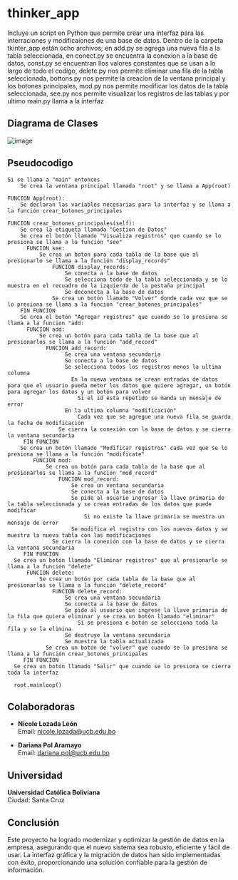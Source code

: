 # thinker_app
Incluye un script en Python que permite crear una interfaz para las interraciones y modificaiones de una base de datos. Dentro de la carpeta tkinter_app están ocho archivos; en add.py se agrega una nueva fila a la tabla seleccionada, en conect.py se encuentra la conexion a la base de datos, const.py se encuentran llos valores constantes que se usan a lo largo de todo el codigo, delete.py nos permite eliminar una fila de la tabla seleccionada, bottons.py nos permite la creacion de la ventana principal y los botones principales, mod.py nos permite modificar los datos de la tabla seleccionada, see.py nos permite visualizar los registros de las tablas y por ultimo main.py llama a la interfaz

## Diagrama de Clases
![image](https://github.com/user-attachments/assets/38d790e9-dacc-4600-bc90-f35c60b5586a)

## Pseudocodigo
    Si se llama a "main" entonces
	    Se crea la ventana principal llamada "root" y se llama a App(root)

    FUNCION App(root):
	    Se declaran las variables necesarias para la interfaz y se llama a la función crear_botones_principales

    FUNCION crear_botones_principales(self):
	    Se crea la etiqueta llamada "Gestion de Datos"
	    Se crea el botón llamado "Visualiza registros" que cuando se lo presiona se llama a la función "see"
	      FUNCION see:
		      Se crea un boton para cada tabla de la base que al presionarlo se llama a la función "display_records"
			      FUNCION display_records:
				      Se conecta a la base de datos
				      Se selecciona todo de la tabla seleccionada y se lo muestra en el recuadro de la izquierda de la pestaña principal
				      Se deconecta a la base de datos
 		          Se crea un botón llamado "Volver" donde cada vez que se lo presiona se llama a la función "crear_botones_principales"
        FIN FUNCION
	    Se crea el botón "Agregar registros" que cuando se lo presiona se llama a la funcion "add:
	      FUNCION add:
		      Se crea un botón para cada tabla de la base que al presionarlos se llama a la función "add_record"
		        FUNCION add_record:
				      Se crea una ventana secundaria 
				      Se conecta a la base de datos
				      Se selecciona todos los registros menos la ultima columna  
				        En la nueva ventana se crean entradas de datos para que el usuario pueda meter los datos que quiere agregar, un botón para agregar los datos y un botón para volver   
					      Si el id esta repetido se manda un mensaje de error
    				  En la ultima columna "modificación"
					      Cada vez que se agregue una nueva fila se guarda la fecha de modificacion
 				    Se cierra la conexión con la base de datos y se cierra la ventana secundaria
         FIN FUNCION
	    Se crea un botón llamado "Modificar registros" cada vez que se lo presiona se llama a la función "modificate"   
		    FUNCION mod:
			    Se crea un botón para cada tabla de la base que al presionarlos se llama a la función "mod_record"
				    FUNCION mod_record:
					    Se crea un ventana secundaria
					    Se conecta a la base de datos
					    Se pide al usuario ingresar la llave primaria de la tabla seleccionada y se crean entradas de los datos que puede modificar
						    Si no existe la llave primaria se muestra un mensaje de error
					    Se modifica el registro con los nuevos datos y se muestra la nueva tabla con las modificaciones
			      Se cierra la conexión con la base de datos y se cierra la ventana secundaria
         FIN FUNCION
	  Se crea un botón llamado "Eliminar registros" que al presionarlo se llama a la función "delete"
		  FUNCION delete:
			  Se crea un botón por cada tabla de la base que al presionarlos se llama a la función "delete_record"
				  FUNCION delete_record:
					  Se crea una ventana secundaria
					  Se conecta a la base de datos
					  Se pide al usuario que ingrese la llave primaria de la fila que quiera eliminar y se crea un botón llamado "eliminar"
						  Si se presiona e botón se selecciona toda la fila y se la elimina
					  Se destruye la ventana secundaria
					  Se muestra la tabla actualizada
			    Se crea un botón de "volver" que cuando se lo presiona se llama a la función crear_botones_principales
         FIN FUNCION
	  Se crea un botón llamado "Salir" que cuando se lo presiona se cierra toda la interfaz

      root.mainloop()
## Colaboradoras

- **Nicole Lozada León**  
  Email: [nicole.lozada@ucb.edu.bo](mailto:nicole.lozada@ucb.edu.bo)

- **Dariana Pol Aramayo**  
  Email: [dariana.pol@ucb.edu.bo](mailto:dariana.pol@ucb.edu.bo)

## Universidad

**Universidad Católica Boliviana**  
Ciudad: Santa Cruz

## Conclusión

Este proyecto ha logrado modernizar y optimizar la gestión de datos en la empresa, asegurando que el nuevo sistema sea robusto, eficiente y fácil de usar. La interfaz gráfica y la migración de datos han sido implementadas con éxito, proporcionando una solución confiable para la gestión de información.
